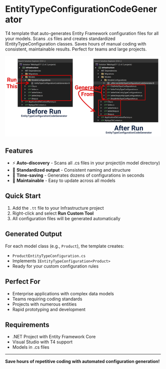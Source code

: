 # EntityTypeConfigurationCodeGenerator
T4 template that auto-generates Entity Framework configuration files for all your models. Scans .cs files and creates standardized IEntityTypeConfiguration classes. Saves hours of manual coding with consistent, maintainable results. Perfect for teams and large projects.

![Before and After Run EntityTypeConfigurationCodeGenerator T4 Text Template](image/EntityTypeConfigurationCodeGeneratorBeforeAfter.jpg)

## Features

- ⚡ **Auto-discovery** - Scans all .cs files in your project(in model directory)
- 🎯 **Standardized output** - Consistent naming and structure
- 🚀 **Time-saving** - Generates dozens of configurations in seconds
- 🔧 **Maintainable** - Easy to update across all models

## Quick Start

1. Add the `.tt` file to your Infrastructure project
2. Right-click and select **Run Custom Tool**
3. All configuration files will be generated automatically

## Generated Output

For each model class (e.g., `Product`), the template creates:
- `ProductEntityTypeConfiguration.cs`
- Implements `IEntityTypeConfiguration<Product>`
- Ready for your custom configuration rules

## Perfect For

- Enterprise applications with complex data models
- Teams requiring coding standards
- Projects with numerous entities
- Rapid prototyping and development

## Requirements

- .NET Project with Entity Framework Core
- Visual Studio with T4 support
- Models in .cs files

---

**Save hours of repetitive coding with automated configuration generation!**
